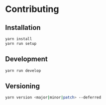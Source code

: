 # Contributing

## Installation

```bash
yarn install
yarn run setup
```

## Development

```bash
yarn run develop
```

## Versioning

```bash
yarn version <major|minor|patch> --deferred
```
